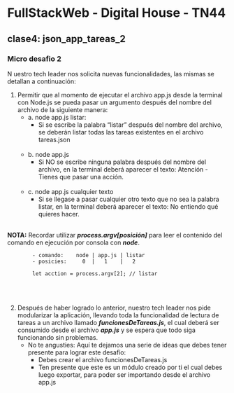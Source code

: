 # FullStackWeb - Digital House - TN44

## clase4: json_app_tareas_2

### **Micro desafio 2**

N uestro tech leader nos solicita nuevas funcionalidades, las mismas se detallan a continuación:

1. Permitir que al momento de ejecutar el archivo app.js desde la terminal con Node.js se pueda pasar un argumento después del nombre del archivo de la
siguiente manera:
    - a. node app.js listar:
      - Si se escribe la palabra “listar” después del nombre del archivo, se deberán listar todas las tareas existentes en el archivo tareas.json
<br><br>
    - b. node app.js
      - Si NO se escribe ninguna palabra después del nombre del archivo, en la terminal deberá aparecer el texto: Atención - Tienes que pasar una acción.
<br><br>      
    - c. node app.js cualquier texto
      - Si se llegase a pasar cualquier otro texto que no sea la palabra listar, en la terminal deberá aparecer el texto: No entiendo qué quieres hacer.
<br><br>

**NOTA:** Recordar utilizar ***process.argv[posición]*** para leer el contenido del comando en ejecución por consola con ***node***.

            - comando:    node | app.js | listar
            - posicies:     0  |   1    |   2
            
            let acction = process.argv[2]; // listar
<br><br>

2. Después de haber logrado lo anterior, nuestro tech leader nos pide modularizar la aplicación, llevando toda la funcionalidad de lectura de tareas a un archivo llamado ***funcionesDeTareas.js***, el cual deberá ser consumido desde el archivo ***app.js*** y se espera que todo siga funcionando sin problemas. 
    - No te angusties: Aquí te dejamos una serie de ideas que debes tener presente para lograr este desafío:
      - Debes crear el archivo funcionesDeTareas.js
      - Ten presente que este es un módulo creado por ti el cual debes luego exportar, para poder ser importando desde el archivo app.js